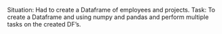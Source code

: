 Situation: Had to create a Dataframe of employees and projects.
Task: To create a Dataframe and using numpy and pandas and perform multiple tasks on the created DF’s.
